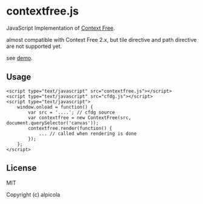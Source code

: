 contextfree.js
==============

JavaScript Implementation of [Context Free](http://www.contextfreeart.org/).

almost compatible with Context Free 2.x, but tile directive and path directive are not supported yet.

see [demo](http://alpico.la/contextfree.js/).

Usage
-----

    <script type="text/javascript" src="contextfree.js"></script>
    <script type="text/javascript" src="cfdg.js"></script>
    <script type="text/javascript">
        window.onload = function() {
            var src = '....'; // cfdg source
            var contextfree = new ContextFree(src, document.querySelector('canvas'));
            contextfree.render(function() {
                ... // called when rendering is done
            });
        };
    </script>

License
-------

MIT

Copyright (c) alpicola
